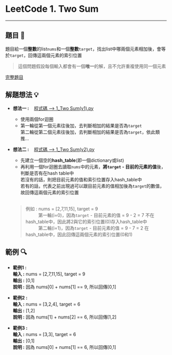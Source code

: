 # LeetCode 1. Two Sum
*****

## 題目 :book:
題目給一個**整數**的list`nums`和一個**整數**`target`，找出list中哪兩個元素相加後，會等於`target`，回傳這兩個元素的索引位置  
> 這個問題假設每個輸入都會有一個**唯一**的解，且不允許重複使用同一個元素  

[完整題目](https://leetcode.com/problems/two-sum/description/)

## 解題想法 :bulb:
- **想法一 :**&nbsp;&nbsp;&nbsp;&nbsp;[程式碼 --> 1_Two Sum(v1).py](https://github.com/YuTing4906/LeetCode/blob/main/1/1_Two%20Sum(v1).py "想法一的程式碼")   
  - 使用兩個for迴圈
  - 第一輪從第一個元素往後加，去判斷相加的結果是否為`target`  
    第二輪從第二個元素往後加，去判斷相加的結果是否為`target`，依此類推...  
- **想法二 :**&nbsp;&nbsp;&nbsp;&nbsp;[程式碼 --> 1_Two Sum(v2).py](https://github.com/YuTing4906/LeetCode/blob/main/1/1_Two%20Sum(v2).py "想法二的程式碼")    
  - 先建立一個空的**hash_table**(即一個dictionary或list)
  - 再利用一個for迴圈去讀取`nums`中的元素，**將`target` - 目前的元素的值**後，判斷是否有在hash table中  
    若沒有的話，則把目前元素的值和索引位置存入hash_table中  
    若有的話，代表之前出現過可以跟目前元素的值相加後為`target`的數值，故回傳這兩個元素的索引位置
  <br/>
  
  > 例如 : nums = [2,7,11,15], target = 9   
  > &nbsp;&nbsp;&nbsp;&nbsp;&nbsp;&nbsp;&nbsp;&nbsp;&nbsp;&nbsp;第一輪(i=0)，因為`target` - 目前元素的值 = 9 - 2 = 7 不在hash_table中，因此將2與它的索引位置(0)存入hash_table中  
  > &nbsp;&nbsp;&nbsp;&nbsp;&nbsp;&nbsp;&nbsp;&nbsp;&nbsp;&nbsp;第二輪(i=1)，因為`target` - 目前元素的值 = 9 - 7 = 2 在hash_table中，因此回傳這兩個元素的索引位置(0和1)

## 範例 :mag:
- **範例1 :**  
  **輸入 :** nums = [2,7,11,15], target = 9  
  **輸出 :** [0,1]  
  **說明 :** 因為 nums[0] + nums[1] == 9, 所以回傳[0,1]

- **範例2 :**  
  **輸入 :** nums = [3,2,4], target = 6  
  **輸出 :** [1,2]  
  **說明 :** 因為 nums[1] + nums[2] == 6, 所以回傳[1,2]

- **範例3 :**  
  **輸入 :** nums = [3,3], target = 6  
  **輸出 :** [0,1]  
  **說明 :** 因為 nums[0] + nums[1] == 6, 所以回傳[0,1]
